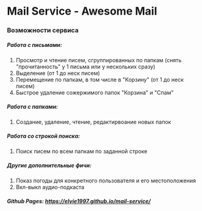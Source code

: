 # Mail Service - Awesome Mail 
### Возможности сервиса
##### Работа с письмами:
 1) Просмотр и чтение писем, сгруппированных по папкам (снять "прочитанность" у 1 письма или у нескольких сразу)
 2) Выделение (от 1 до неск писем)
 3) Перемещение по папкам, в том числе в "Корзину" (от 1 до неск писем)
 4) Быстрое удаление сожержимого папок "Корзина" и "Спам"
 
 ##### Работа с папками:
 1) Создание, удаление, чтение, редактирвоание новых папок
 
 ##### Работа со строкой поиска:
 
 1) Поиск писем по всем папкам по заданной строке
 
  ##### Другие дополнительные фичи:
  1) Показ погоды для конкретного пользователя и его местоположения
  2) Вкл-выкл аудио-подкаста

##### Github Pages: https://elvie1997.github.io/mail-service/
